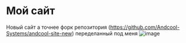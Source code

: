 # Мой сайт 
Новый сайт а точнее форк репозитория (https://github.com/Andcool-Systems/andcool-site-new) переделанный под меня
![image](https://github.com/user-attachments/assets/475c9957-9e7e-494e-980d-53ff3d03c003)
